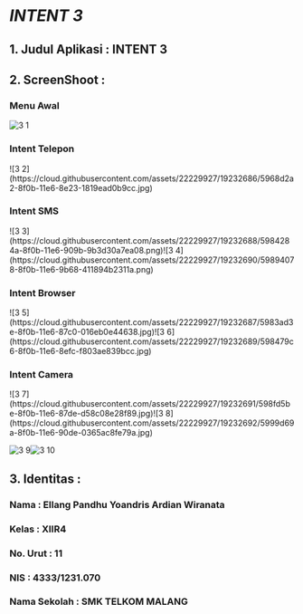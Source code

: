 <h1><i><b>INTENT 3</b></i></h1>

<h2><b>1. Judul Aplikasi : INTENT 3</b></h2>

<h2><b>2. ScreenShoot : </b></h2>

<h3>Menu Awal</h3>

![3 1](https://cloud.githubusercontent.com/assets/22229927/19232685/59333854-8f0b-11e6-9e79-efee0c5b5ddd.jpg)

<h3>Intent Telepon</h3>
![3 2](https://cloud.githubusercontent.com/assets/22229927/19232686/5968d2a2-8f0b-11e6-8e23-1819ead0b9cc.jpg)


<h3>Intent SMS</h3>
![3 3](https://cloud.githubusercontent.com/assets/22229927/19232688/5984284a-8f0b-11e6-909b-9b3d30a7ea08.png)![3 4](https://cloud.githubusercontent.com/assets/22229927/19232690/59894078-8f0b-11e6-9b68-411894b2311a.png)


<h3>Intent Browser</h3>
![3 5](https://cloud.githubusercontent.com/assets/22229927/19232687/5983ad3e-8f0b-11e6-87c0-016eb0e44638.jpg)![3 6](https://cloud.githubusercontent.com/assets/22229927/19232689/598479c6-8f0b-11e6-8efc-f803ae839bcc.jpg)

<h3>Intent Camera</h3>
![3 7](https://cloud.githubusercontent.com/assets/22229927/19232691/598fd5be-8f0b-11e6-87de-d58c08e28f89.jpg)![3 8](https://cloud.githubusercontent.com/assets/22229927/19232692/5999d69a-8f0b-11e6-90de-0365ac8fe79a.jpg)


![3 9](https://cloud.githubusercontent.com/assets/22229927/19232694/59b6098c-8f0b-11e6-9228-32fe9511af01.png)![3 10](https://cloud.githubusercontent.com/assets/22229927/19232693/59b3ad5e-8f0b-11e6-8011-4302554a2f85.png)


<h2><b>3. Identitas : </b></h2>

<h3><b>Nama : Ellang Pandhu Yoandris Ardian Wiranata</b></h3>

<h3><b>Kelas : XIIR4<b></h3>

<h3><b>No. Urut : 11<b></h3>

<h3><b>NIS : 4333/1231.070</b></h3>

<h3><b>Nama Sekolah : SMK TELKOM MALANG</b></h3>
